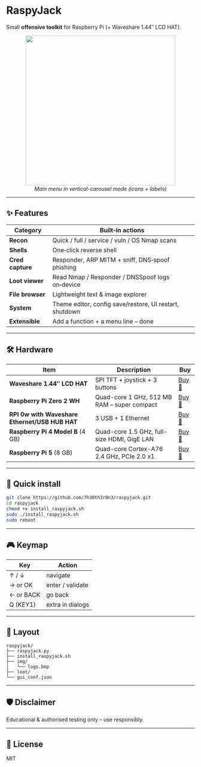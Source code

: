 
# RaspyJack  
Small **offensive toolkit** for Raspberry Pi (+ Waveshare 1.44″ LCD HAT).

<p align="center">
  <img src="github-img/menu.gif" width="400"><br>
  <em>Main menu in vertical-carousel mode (icons + labels)</em>
</p>

---

## ✨  Features

| Category | Built‑in actions |
|----------|-----------------|
| **Recon** | Quick / full / service / vuln / OS Nmap scans |
| **Shells** | One‑click reverse shell |
| **Cred capture** | Responder, ARP MITM + sniff, DNS‑spoof phishing |
| **Loot viewer** | Read Nmap / Responder / DNSSpoof logs on‑device |
| **File browser** | Lightweight text & image explorer |
| **System** | Theme editor, config save/restore, UI restart, shutdown |
| **Extensible** | Add a function + a menu line – done |

---

## 🛠  Hardware

| Item | Description | Buy|
|------|-------------|-------------------|
| **Waveshare 1.44″ LCD HAT** | SPI TFT + joystick + 3 buttons | [Buy 🔗](https://s.click.aliexpress.com/e/_oEmEUZW) |
| **Raspberry Pi Zero 2 WH** | Quad-core 1 GHz, 512 MB RAM – super compact | [Buy 🔗](https://s.click.aliexpress.com/e/_omuGisy) |
| **RPI 0w with Waveshare Ethernet/USB HUB HAT** | 3 USB + 1 Ethernet | [Buy 🔗](https://s.click.aliexpress.com/e/_oDK0eYc) |
| **Raspberry Pi 4 Model B** (4 GB) | Quad-core 1.5 GHz, full-size HDMI, GigE LAN | [Buy 🔗](https://s.click.aliexpress.com/e/_oFOHQdm) |
| **Raspberry Pi 5** (8 GB) | Quad-core Cortex-A76 2.4 GHz, PCIe 2.0 x1 | [Buy 🔗](https://s.click.aliexpress.com/e/_oC6NEZe) |


---

## 🚀  Quick install

```bash
git clone https://github.com/7h30th3r0n3/raspyjack.git
cd raspyjack
chmod +x install_raspyjack.sh
sudo ./install_raspyjack.sh
sudo reboot
```

---

## 🎮  Keymap

| Key | Action |
|-----|--------|
| ↑ / ↓ | navigate |
| → or OK | enter / validate |
| ← or BACK | go back |
| Q (KEY1) | extra in dialogs |

---

## 📂  Layout

```
raspyjack/
├── raspyjack.py
├── install_raspyjack.sh
├── img/
│   └── logo.bmp
├── loot/
└── gui_conf.json
```

---

## 🛡️  Disclaimer

Educational & authorised testing only – use responsibly.

---

## 📄  License

MIT
